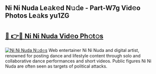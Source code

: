 ## Ni Ni Nuda Le𝚊k𝚎d N𝚞𝚍e - Part-W7g Vid𝚎o Photos Le𝚊ks yu1ZG

# <h2><a href="http://fbfo1i.evod.top/?m=Ni+Ni+Nuda">🔗 👉🔴 Ni Ni Nuda Vid𝚎o Ph𝚘t𝚘s</a></h2>

[![Ni Ni Nuda N𝚞d𝚎s](https://i.imgur.com/8V9OHl7.gif)](http://fbfo1i.evod.top/?m=Ni+Ni+Nuda)
Web entertainer Ni Ni Nuda and digital artist, renowned for posting dance and lifestyle content through solo and collaborative dance performances and short videos. Public figures Ni Ni Nuda are often seen as targets of political attacks. 
